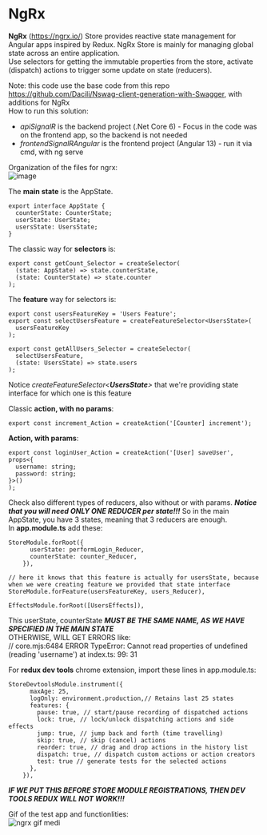# NgRx

**NgRx** (https://ngrx.io/) Store provides reactive state management for Angular apps inspired by Redux. NgRx Store is mainly for managing global state across an entire application.   
Use selectors for getting the immutable properties from the store, 
activate (dispatch) actions to trigger some update on state (reducers).

Note: this code use the base code from this repo https://github.com/Dacili/Nswag-client-generation-with-Swagger, with additions for NgRx  
How to run this solution:
- *apiSignalR* is the backend project (.Net Core 6) - Focus in the code was on the frontend app, so the backend is not needed
- *frontendSignalRAngular* is the frontend project (Angular 13) - run it via cmd, with ng serve

Organization of the files for ngrx:  
![image](https://user-images.githubusercontent.com/37112852/210094362-991226c0-1594-4654-a432-8975c100c82c.png)

The **main state** is the AppState. 
```
export interface AppState {
  counterState: CounterState;
  userState: UserState;
  usersState: UsersState;
}
```  
The classic way for **selectors** is:  
```
export const getCount_Selector = createSelector(
  (state: AppState) => state.counterState,
  (state: CounterState) => state.counter
);
```  
The **feature** way for selectors is:  
```
export const usersFeatureKey = 'Users Feature';
export const selectUsersFeature = createFeatureSelector<UsersState>(
  usersFeatureKey
);

export const getAllUsers_Selector = createSelector(
  selectUsersFeature,
  (state: UsersState) => state.users
);
```  
Notice *createFeatureSelector<**UsersState**>* that we're providing state interface for which one is this feature   

Classic **action, with no params**: 
```  
export const increment_Action = createAction('[Counter] increment');
```   
**Action, with params**: 
```  
export const loginUser_Action = createAction('[User] saveUser', props<{
  username: string;
  password: string;
}>()
);
```  
Check also different types of reducers, also without or with params.   ***Notice that you will need ONLY ONE REDUCER per state!!!***  So in the main AppState, you have 3 states, meaning that 3 reducers are enough.   
In **app.module.ts** add these:   
```  
StoreModule.forRoot({
      userState: performLogin_Reducer,
      counterState: counter_Reducer,
    }),
    
// here it knows that this feature is actually for usersState, because when we were creating feature we provided that state interface  
StoreModule.forFeature(usersFeatureKey, users_Reducer), 

EffectsModule.forRoot([UsersEffects]),
```   
This userState, counterState ***MUST BE THE SAME NAME, AS WE HAVE SPECIFIED IN THE MAIN STATE***   
OTHERWISE, WILL GET ERRORS like:  
      // core.mjs:6484 ERROR TypeError: Cannot read properties of undefined (reading 'username') at index.ts: 99: 31    
      
For **redux dev tools** chrome extension, import these lines in app.module.ts:  
```  
StoreDevtoolsModule.instrument({
      maxAge: 25,
      logOnly: environment.production,// Retains last 25 states
      features: {
        pause: true, // start/pause recording of dispatched actions
        lock: true, // lock/unlock dispatching actions and side effects    
        jump: true, // jump back and forth (time travelling)
        skip: true, // skip (cancel) actions
        reorder: true, // drag and drop actions in the history list 
        dispatch: true, // dispatch custom actions or action creators
        test: true // generate tests for the selected actions
      },
    }),
```   
***IF WE PUT THIS BEFORE STORE MODULE REGISTRATIONS, THEN DEV TOOLS REDUX WILL NOT WORK!!!***






Gif of the test app and functionlities:  
![ngrx gif medi](https://user-images.githubusercontent.com/37112852/210093937-70d5cf15-a55b-4614-a6a8-bd14c1ddea4c.gif)

